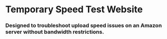 # Temporary Speed Test Website
### Designed to troubleshoot upload speed issues on an Amazon server without bandwidth restrictions.
